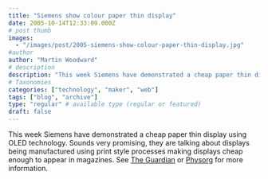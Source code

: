 ```yaml
---
title: "Siemens show colour paper thin display"
date: 2005-10-14T12:33:09.000Z
# post thumb
images:
  - "/images/post/2005-siemens-show-colour-paper-thin-display.jpg"
#author
author: "Martin Woodward"
# description
description: "This week Siemens have demonstrated a cheap paper thin display using OLED technology."
# Taxonomies
categories: ["technology", "maker", "web"]
tags: ["blog", "archive"]
type: "regular" # available type (regular or featured)
draft: false
---
```

This week Siemens have demonstrated a cheap paper thin display using OLED technology.  Sounds very promising, they are talking about displays being manufactured using print style processes making displays cheap enough to appear in magazines.  See [The Guardian](http://blogs.guardian.co.uk/technology/archives/2005/10/14/paper_view_technology_.html) or [Physorg](http://www.physorg.com/news7079.html) for more information.